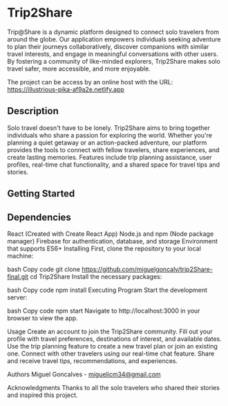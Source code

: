 
# **Trip2Share** 
Trip@Share is a dynamic platform designed to connect solo travelers from around the globe. Our application empowers individuals seeking adventure to plan their journeys collaboratively, discover companions with similar travel interests, and engage in meaningful conversations with other users. By fostering a community of like-minded explorers, Trip2Share makes solo travel safer, more accessible, and more enjoyable.

The project can be access by an online host with the URL: https://illustrious-pika-af9a2e.netlify.app

## **Description**

Solo travel doesn't have to be lonely. Trip2Share aims to bring together individuals who share a passion for exploring the world. Whether you're planning a quiet getaway or an action-packed adventure, our platform provides the tools to connect with fellow travelers, share experiences, and create lasting memories. Features include trip planning assistance, user profiles, real-time chat functionality, and a shared space for travel tips and stories.

## **Getting Started**

## **Dependencies**
React (Created with Create React App)
Node.js and npm (Node package manager)
Firebase for authentication, database, and storage
Environment that supports ES6+
Installing
First, clone the repository to your local machine:

bash
Copy code
git clone https://github.com/miguelgoncalv/trip2Share-final.git
cd Trip2Share
Install the necessary packages:

bash
Copy code
npm install
Executing Program
Start the development server:

bash
Copy code
npm start
Navigate to http://localhost:3000 in your browser to view the app.

Usage
Create an account to join the Trip2Share community.
Fill out your profile with travel preferences, destinations of interest, and available dates.
Use the trip planning feature to create a new travel plan or join an existing one.
Connect with other travelers using our real-time chat feature.
Share and receive travel tips, recommendations, and experiences.



Authors
Miguel Goncalves - miguelicm34@gmail.com

Acknowledgments
Thanks to all the solo travelers who shared their stories and inspired this project.
